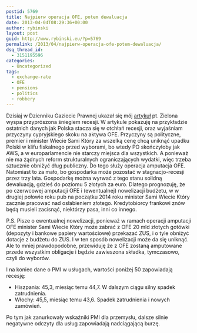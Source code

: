 ```yaml
---
postid: 5769
title: Najpierw operacja OFE, potem dewaluacja
date: 2013-04-04T08:29:36+00:00
author: rybinski
layout: post
guid: http://www.rybinski.eu/?p=5769
permalink: /2013/04/najpierw-operacja-ofe-potem-dewaluacja/
dsq_thread_id:
  - 3151195596
categories:
  - Uncategorized
tags:
  - exchange-rate
  - OFE
  - pensions
  - politics
  - robbery
---
```

Dzisiaj w Dzienniku Gaziecie Prawnej ukazał się mój [artykuł](http://forsal.pl/artykuly/694689,rybinski_zielona_wyspa_przyproszona_sniegiem_recesji.html) pt. Zielona wyspa przyprószona śniegiem recesji. W artykule pokazuję na przykładzie ostatnich danych jak Polska stacza się w otchłań recesji, oraz wyjaśniam przyczyny cypryjskiego skoku na aktywa OFE. Przyczyny są polityczne, premier i minister Wiecie Sami Który za wszelką cenę chcą uniknąć upadku Polski w klifu fiskalnego przed wyborami, bo wtedy PO skończyłoby jak AWS, a w europarlamencie nie starczy miejsca dla wszystkich. A ponieważ nie ma żądnych reform strukturalnych ograniczających wydatki, więc trzeba sztucznie obniżyć dług publiczny. Do tego służy operacja amputacja OFE. Natomiast to za mało, bo gospodarka może pozostać w stagnacjo-recesji przez trzy lata. Gospodarkę można wyrwać z tego stanu solidną dewaluacją, gdzieś do poziomu 5 złotych za euro. Dlatego prognozuję, że po czerwcowej amputacji OFE i (ewentualnej) nowelizacji budżetu, w w drugiej połowie roku pub na początku 2014 roku minister Sami Wiecie Który zacznie pracować nad osłabieniem złotego. Kredytobiorcy frankowi znów będą musieli zacisnąć, niektórzy pasa, inni co innego.

P.S. Pisze o ewentualnej nowelizacji, ponieważ w ramach operacji amputacji OFE minister Sami Wiecie Który może zabrać z OFE 20 mld złotych gotówki (depozyty i bankowe papiery wartościowe) przekazać ZUS, i o tyle obniżyć dotacje z budżetu do ZUS. I w ten sposób nowelizacji może da się uniknąć. Ale to mniej prawdopodobne, przewiduję że z OFE zostaną amputowane przede wszystkim obligacje i będzie zawieszona składka, tymczasowo, czyli do wyborów.

I na koniec dane o PMI w usługach, wartości poniżej 50 zapowiadają recesję:

  * Hiszpania: 45,3, miesiąc temu 44,7. W dalszym ciągu silny spadek zatrudnienia.
  * Włochy: 45,5, miesiąc temu 43,6. Spadek zatrudnienia i nowych zamówień.

Po tym jak zanurkowały wskaźniki PMI dla przemysłu, dalsze silnie negatywne odczyty dla usług zapowiadają nadciągającą burzę.
